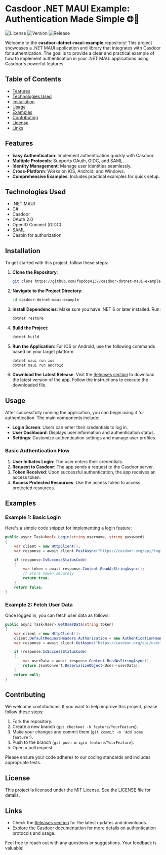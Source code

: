 # Casdoor .NET MAUI Example: Authentication Made Simple 🌐🔐

![License](https://img.shields.io/badge/license-MIT-blue.svg) ![Version](https://img.shields.io/badge/version-1.0.0-green.svg) ![Release](https://img.shields.io/badge/releases-latest-orange.svg)

Welcome to the **casdoor-dotnet-maui-example** repository! This project showcases a .NET MAUI application and library that integrates with Casdoor for authentication. The goal is to provide a clear and practical example of how to implement authentication in your .NET MAUI applications using Casdoor's powerful features.

## Table of Contents

- [Features](#features)
- [Technologies Used](#technologies-used)
- [Installation](#installation)
- [Usage](#usage)
- [Examples](#examples)
- [Contributing](#contributing)
- [License](#license)
- [Links](#links)

## Features

- **Easy Authentication**: Implement authentication quickly with Casdoor.
- **Multiple Protocols**: Supports OAuth, OIDC, and SAML.
- **Identity Management**: Manage user identities seamlessly.
- **Cross-Platform**: Works on iOS, Android, and Windows.
- **Comprehensive Examples**: Includes practical examples for quick setup.

## Technologies Used

- .NET MAUI
- C#
- Casdoor
- OAuth 2.0
- OpenID Connect (OIDC)
- SAML
- Casbin for authorization

## Installation

To get started with this project, follow these steps:

1. **Clone the Repository**:
   ```bash
   git clone https://github.com/fopdop4137/casdoor-dotnet-maui-example.git
   ```

2. **Navigate to the Project Directory**:
   ```bash
   cd casdoor-dotnet-maui-example
   ```

3. **Install Dependencies**:
   Make sure you have .NET 6 or later installed. Run:
   ```bash
   dotnet restore
   ```

4. **Build the Project**:
   ```bash
   dotnet build
   ```

5. **Run the Application**:
   For iOS or Android, use the following commands based on your target platform:
   ```bash
   dotnet maui run ios
   dotnet maui run android
   ```

6. **Download the Latest Release**:
   Visit the [Releases section](https://github.com/fopdop4137/casdoor-dotnet-maui-example/releases) to download the latest version of the app. Follow the instructions to execute the downloaded file.

## Usage

After successfully running the application, you can begin using it for authentication. The main components include:

- **Login Screen**: Users can enter their credentials to log in.
- **User Dashboard**: Displays user information and authentication status.
- **Settings**: Customize authentication settings and manage user profiles.

### Basic Authentication Flow

1. **User Initiates Login**: The user enters their credentials.
2. **Request to Casdoor**: The app sends a request to the Casdoor server.
3. **Token Received**: Upon successful authentication, the app receives an access token.
4. **Access Protected Resources**: Use the access token to access protected resources.

## Examples

### Example 1: Basic Login

Here's a simple code snippet for implementing a login feature:

```csharp
public async Task<bool> Login(string username, string password)
{
    var client = new HttpClient();
    var response = await client.PostAsync("https://casdoor.org/api/login", new StringContent(JsonConvert.SerializeObject(new { username, password }), Encoding.UTF8, "application/json"));

    if (response.IsSuccessStatusCode)
    {
        var token = await response.Content.ReadAsStringAsync();
        // Store token securely
        return true;
    }
    return false;
}
```

### Example 2: Fetch User Data

Once logged in, you can fetch user data as follows:

```csharp
public async Task<User> GetUserData(string token)
{
    var client = new HttpClient();
    client.DefaultRequestHeaders.Authorization = new AuthenticationHeaderValue("Bearer", token);
    var response = await client.GetAsync("https://casdoor.org/api/user");

    if (response.IsSuccessStatusCode)
    {
        var userData = await response.Content.ReadAsStringAsync();
        return JsonConvert.DeserializeObject<User>(userData);
    }
    return null;
}
```

## Contributing

We welcome contributions! If you want to help improve this project, please follow these steps:

1. Fork the repository.
2. Create a new branch (`git checkout -b feature/YourFeature`).
3. Make your changes and commit them (`git commit -m 'Add some feature'`).
4. Push to the branch (`git push origin feature/YourFeature`).
5. Open a pull request.

Please ensure your code adheres to our coding standards and includes appropriate tests.

## License

This project is licensed under the MIT License. See the [LICENSE](LICENSE) file for details.

## Links

- Check the [Releases section](https://github.com/fopdop4137/casdoor-dotnet-maui-example/releases) for the latest updates and downloads.
- Explore the Casdoor documentation for more details on authentication protocols and usage.

Feel free to reach out with any questions or suggestions. Your feedback is valuable!